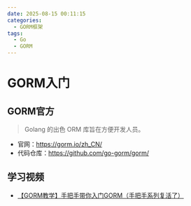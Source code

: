 ```yaml
---
date: 2025-08-15 00:11:15
categories:
  - GORM框架
tags:
  - Go
  - GORM
---
```


# GORM入门

## GORM官方

> Golang 的出色 ORM 库旨在方便开发人员。

- 官网：<https://gorm.io/zh_CN/>
- 代码仓库：<https://github.com/go-gorm/gorm/>

## 学习视频

- [【GORM教学】手把手带你入门GORM（手把手系列复活了）](https://www.bilibili.com/video/BV1E64y1472a)
